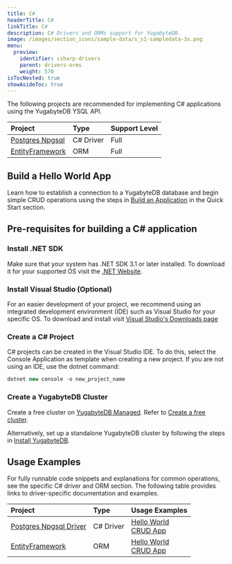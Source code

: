 ```yaml
---
title: C#
headerTitle: C#
linkTitle: C#
description: C# Drivers and ORMs support for YugabyteDB.
image: /images/section_icons/sample-data/s_s1-sampledata-3x.png
menu:
  preview:
    identifier: csharp-drivers
    parent: drivers-orms
    weight: 570
isTocNested: true
showAsideToc: true
---
```

The following projects are recommended for implementing C# applications using the YugabyteDB YSQL API.

| Project | Type | Support Level |
| :------ | :--- | :------------ |
| [Postgres Npgsql](postgres-npgsql) | C# Driver | Full |
| [EntityFramework](entityframework) | ORM |  Full |

## Build a Hello World App

Learn how to establish a connection to a YugabyteDB database and begin simple CRUD operations using the steps in [Build an Application](/preview/quick-start/build-apps/csharp/ysql) in the Quick Start section.

## Pre-requisites for building a C# application

### Install .NET SDK

Make sure that your system has .NET SDK 3.1 or later installed. To download it for your supported OS visit the [.NET Website](https://dotnet.microsoft.com/en-us/download).

### Install Visual Studio (Optional)

For an easier development of your project, we recommend using an integrated development environment (IDE) such as Visual Studio for your specific OS. To download and install visit [Visual Studio's Downloads page](https://visualstudio.microsoft.com/downloads/)

### Create a C# Project

C# projects can be created in the Visual Studio IDE. To do this, select the Console Application as template when creating a new project.
If you are not using an IDE, use the dotnet command:

```csharp
dotnet new console -o new_project_name
```

### Create a YugabyteDB Cluster

Create a free cluster on [YugabyteDB Managed](https://www.yugabyte.com/cloud/). Refer to [Create a free cluster](../../yugabyte-cloud/cloud-basics/create-clusters-free/).

Alternatively, set up a standalone YugabyteDB cluster by following the steps in [Install YugabyteDB](/preview/quick-start/install/macos).

## Usage Examples

For fully runnable code snippets and explanations for common operations, see the specific C# driver and ORM section. The following table provides links to driver-specific documentation and examples.

| Project | Type | Usage Examples |
| :------ | :--- | :------------- |
| [Postgres Npgsql Driver](postgres-npgsql) | C# Driver | [Hello World](/preview/quick-start/build-apps/csharp/ysql) <br />[CRUD App](postgres-npgsql)
| [EntityFramework](entityframework) | ORM |  [Hello World](/preview/quick-start/build-apps/csharp/ysql-entity-framework/) <br />[CRUD App](entityframework) |
